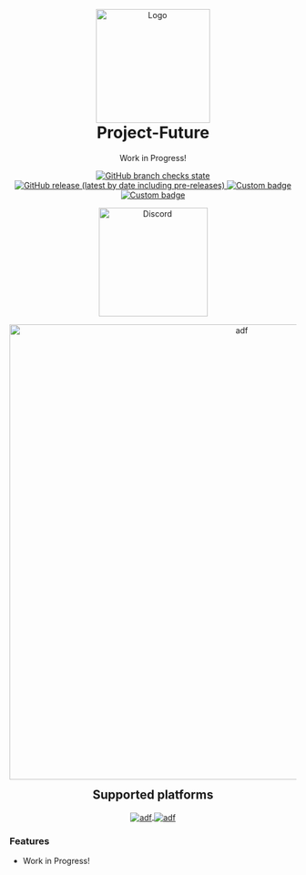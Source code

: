 <p align="center" style="margin-bottom: 0px !important;">
  <img width="200" src="https://cdn.discordapp.com/attachments/921462744782372904/1048911188941090816/logo.png" alt="Logo" align="center">
</p>

<h1 align="center" style="margin-top: 0px;">Project-Future</h1>

<p align="center" >Work in Progress!</p>

<div align="center" >

<a href="https://github.com/MrScautHD/Future">
<img alt="GitHub branch checks state" src="https://img.shields.io/github/checks-status/MrScautHD/Future/Game?color=yellow&label=BUILD&style=for-the-badge">
</a>
<a href="https://github.com/MrScautHD/Future/releases">
<img alt="GitHub release (latest by date including pre-releases)" src="https://img.shields.io/github/v/release/MrScautHD/Future?include_prereleases&label=RELEASE&style=for-the-badge">
</a>
<a href="https://de.wikipedia.org/wiki/C-Sharp">
<img alt="Custom badge" src="https://img.shields.io/endpoint?color=orange&label=CODE%20LANG&logo=csharp&style=for-the-badge&url=https%3A%2F%2Fcdn.discordapp.com%2Fattachments%2F921462744782372904%2F1048923987184463883%2Flabel.json">
</a>
<a href="https://github.com/MrScautHD/Future/blob/Game/LICENSE.txt">
<img alt="Custom badge" src="https://img.shields.io/endpoint?color=darkred&label=LICENSE&logo=C&logoColor=red&style=for-the-badge&url=https%3A%2F%2Fcdn.discordapp.com%2Fattachments%2F921462744782372904%2F1048924842134614106%2Flabel.json">
</a>

</div>

<a href="https://discord.gg/Xb2nPmN">
  <p align="center">
      <img src="https://img.shields.io/discord/698598471896268931?    color=blue&label=Discord&logo=discord&logoColor=ffffff&style=for-the-badge" alt="Discord" width="191"/> 
  </p>
</a>

<p align="center" style="margin-bottom: 0px !important;">
  <img width="800" src="media/cross-platform.gif" alt="adf" align="center">
</p>

<p align="center" style="margin-bottom: 0px !important;">
  <h2 align="center" style="margin-top: 0px;">Supported platforms</h2>
</p>

<p align="center" style="margin-bottom: 0px !important;">
  
   <a href="https://www.microsoft.com">
    <img  src="https://user-images.githubusercontent.com/65916181/205486282-86cc03ab-d9d6-4e3e-8afa-a980cf0cc59e.png" alt="adf" align="center">
  </a>
  <a href="https://www.apple.com/mac/">
    <img  src="https://user-images.githubusercontent.com/65916181/205486300-7f056c6c-23cc-4e21-b667-72d748e824ec.png" alt="adf" align="center">
  </a>
  
</p>

### Features

- Work in Progress!

